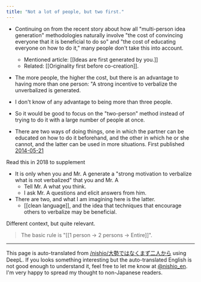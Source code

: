 ```yaml
---
title: "Not a lot of people, but two first."
---
```


- Continuing on from the recent story about how all "multi-person idea generation" methodologies naturally involve "the cost of convincing everyone that it is beneficial to do so" and "the cost of educating everyone on how to do it," many people don't take this into account.
    - Mentioned article: [[Ideas are first generated by you.]]
    - Related: [[Originality first before co-creation]].

- The more people, the higher the cost, but there is an advantage to having more than one person: "A strong incentive to verbalize the unverbalized is generated.
- I don't know of any advantage to being more than three people.
- So it would be good to focus on the "two-person" method instead of trying to do it with a large number of people at once.

- There are two ways of doing things, one in which the partner can be educated on how to do it beforehand, and the other in which he or she cannot, and the latter can be used in more situations.
First published [2014-05-21](https://www.facebook.com/nishiohirokazu/posts/10203310696784715)

Read this in 2018 to supplement
- It is only when you and Mr. A generate a "strong motivation to verbalize what is not verbalized" that you and Mr. A
    - Tell Mr. A what you think.
    - I ask Mr. A questions and elicit answers from him.
- There are two, and what I am imagining here is the latter.
    - [[clean language]], and the idea that techniques that encourage others to verbalize may be beneficial.

Different context, but quite relevant.
> The basic rule is "[[1 person → 2 persons → Entire]]".
---
This page is auto-translated from [/nishio/大勢ではなくまず二人から](https://scrapbox.io/nishio/大勢ではなくまず二人から) using DeepL. If you looks something interesting but the auto-translated English is not good enough to understand it, feel free to let me know at [@nishio_en](https://twitter.com/nishio_en). I'm very happy to spread my thought to non-Japanese readers.